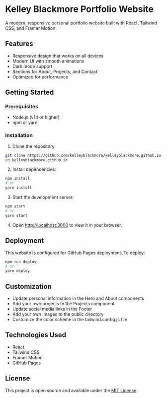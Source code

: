 # Kelley Blackmore Portfolio Website

A modern, responsive personal portfolio website built with React, Tailwind CSS, and Framer Motion.

## Features

- Responsive design that works on all devices
- Modern UI with smooth animations
- Dark mode support
- Sections for About, Projects, and Contact
- Optimized for performance

## Getting Started

### Prerequisites

- Node.js (v14 or higher)
- npm or yarn

### Installation

1. Clone the repository:
```bash
git clone https://github.com/kelleyblackmore/kelleyblackmore.github.io.git
cd kelleyblackmore.github.io
```

2. Install dependencies:
```bash
npm install
# or
yarn install
```

3. Start the development server:
```bash
npm start
# or
yarn start
```

4. Open [http://localhost:3000](http://localhost:3000) to view it in your browser.

## Deployment

This website is configured for GitHub Pages deployment. To deploy:

```bash
npm run deploy
# or
yarn deploy
```

## Customization

- Update personal information in the Hero and About components
- Add your own projects to the Projects component
- Update social media links in the Footer
- Add your own images to the public directory
- Customize the color scheme in the tailwind.config.js file

## Technologies Used

- React
- Tailwind CSS
- Framer Motion
- GitHub Pages

## License

This project is open source and available under the [MIT License](LICENSE).
